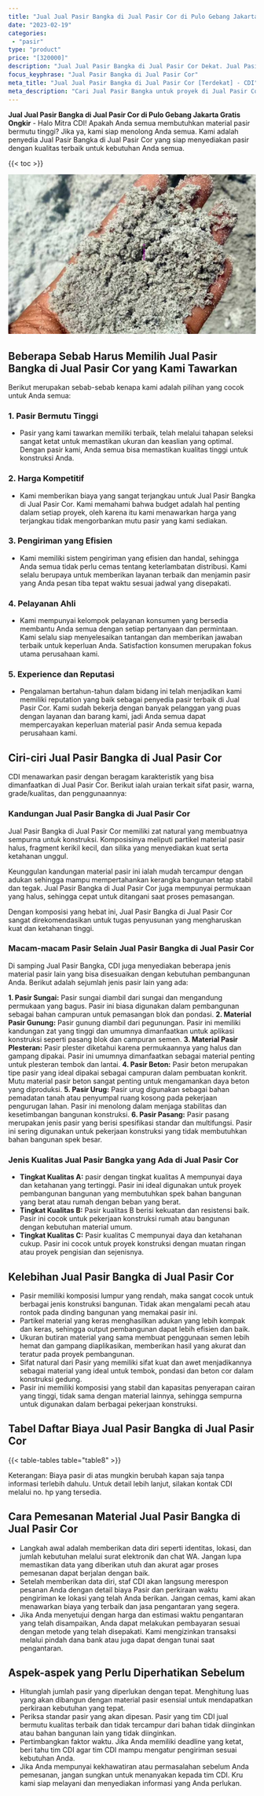 ```yaml
---
title: "Jual Jual Pasir Bangka di Jual Pasir Cor di Pulo Gebang Jakarta Gratis Ongkir"
date: "2023-02-19"
categories:
 - "pasir"
type: "product"
price: "[320000]"
description: "Jual Jual Pasir Bangka di Jual Pasir Cor Dekat. Jual Pasir Bangka ini sering digunakan dalam proyek konstruksi sebagai material adukan yang terpilih dan halus. Silakan hubungi kami untuk informasi lebih lanjut."
focus_keyphrase: "Jual Pasir Bangka di Jual Pasir Cor"
meta_title: "Jual Jual Pasir Bangka di Jual Pasir Cor [Terdekat] - CDI"
meta_description: "Cari Jual Pasir Bangka untuk proyek di Jual Pasir Cor? Kami menyediakan Jual Pasir Bangka berkualitas untuk material adukan. Segera dapatkan penawaran terbaik."
---
```


**Jual Jual Pasir Bangka di Jual Pasir Cor di Pulo Gebang Jakarta Gratis Ongkir** - Halo Mitra CDI! Apakah Anda semua membutuhkan material pasir bermutu tinggi? Jika ya, kami siap menolong Anda semua. Kami adalah penyedia Jual Pasir Bangka di Jual Pasir Cor yang siap menyediakan pasir dengan kualitas terbaik untuk kebutuhan Anda semua.

{{< toc >}}

![Jual Jual Pasir Bangka di Jual Pasir Cor di Pulo Gebang Jakarta Gratis Ongkir](/images/pasir/pasir-bangunan-19.jpg)

## Beberapa Sebab Harus Memilih Jual Pasir Bangka di Jual Pasir Cor yang Kami Tawarkan

Berikut merupakan sebab-sebab kenapa kami adalah pilihan yang cocok untuk Anda semua:

### 1. Pasir Bermutu Tinggi

*   Pasir yang kami tawarkan memiliki terbaik, telah melalui tahapan seleksi sangat ketat untuk memastikan ukuran dan keaslian yang optimal. Dengan pasir kami, Anda semua bisa memastikan kualitas tinggi untuk konstruksi Anda.

### 2. Harga Kompetitif

*   Kami memberikan biaya yang sangat terjangkau untuk Jual Pasir Bangka di Jual Pasir Cor. Kami memahami bahwa budget adalah hal penting dalam setiap proyek, oleh karena itu kami menawarkan harga yang terjangkau tidak mengorbankan mutu pasir yang kami sediakan.

### 3. Pengiriman yang Efisien

*   Kami memiliki sistem pengiriman yang efisien dan handal, sehingga Anda semua tidak perlu cemas tentang keterlambatan distribusi. Kami selalu berupaya untuk memberikan layanan terbaik dan menjamin pasir yang Anda pesan tiba tepat waktu sesuai jadwal yang disepakati.

### 4. Pelayanan Ahli

*   Kami mempunyai kelompok pelayanan konsumen yang bersedia membantu Anda semua dengan setiap pertanyaan dan permintaan. Kami selalu siap menyelesaikan tantangan dan memberikan jawaban terbaik untuk keperluan Anda. Satisfaction konsumen merupakan fokus utama perusahaan kami.

### 5. Experience dan Reputasi

*   Pengalaman bertahun-tahun dalam bidang ini telah menjadikan kami memiliki reputation yang baik sebagai penyedia pasir terbaik di Jual Pasir Cor. Kami sudah bekerja dengan banyak pelanggan yang puas dengan layanan dan barang kami, jadi Anda semua dapat mempercayakan keperluan material pasir Anda semua kepada perusahaan kami.

## Ciri-ciri Jual Pasir Bangka di Jual Pasir Cor

CDI menawarkan pasir dengan beragam karakteristik yang bisa dimanfaatkan di Jual Pasir Cor. Berikut ialah uraian terkait sifat pasir, warna, grade/kualitas, dan penggunaannya:

### Kandungan Jual Pasir Bangka di Jual Pasir Cor

Jual Pasir Bangka di Jual Pasir Cor memiliki zat natural yang membuatnya sempurna untuk konstruksi. Komposisinya meliputi partikel material pasir halus, fragment kerikil kecil, dan silika yang menyediakan kuat serta ketahanan unggul.

Keunggulan kandungan material pasir ini ialah mudah tercampur dengan adukan sehingga mampu mempertahankan kerangka bangunan tetap stabil dan tegak. Jual Pasir Bangka di Jual Pasir Cor juga mempunyai permukaan yang halus, sehingga cepat untuk ditangani saat proses pemasangan.

Dengan komposisi yang hebat ini, Jual Pasir Bangka di Jual Pasir Cor sangat direkomendasikan untuk tugas penyusunan yang mengharuskan kuat dan ketahanan tinggi.

### Macam-macam Pasir Selain Jual Pasir Bangka di Jual Pasir Cor

Di samping Jual Pasir Bangka, CDI juga menyediakan beberapa jenis material pasir lain yang bisa disesuaikan dengan kebutuhan pembangunan Anda. Berikut adalah sejumlah jenis pasir lain yang ada:

**1\. Pasir Sungai:** Pasir sungai diambil dari sungai dan mengandung permukaan yang bagus. Pasir ini biasa digunakan dalam pembangunan sebagai bahan campuran untuk pemasangan blok dan pondasi.
**2\. Material Pasir Gunung:** Pasir gunung diambil dari pegunungan. Pasir ini memiliki kandungan zat yang tinggi dan umumnya dimanfaatkan untuk aplikasi konstruksi seperti pasang blok dan campuran semen.
**3\. Material Pasir Plesteran:** Pasir plester diketahui karena permukaannya yang halus dan gampang dipakai. Pasir ini umumnya dimanfaatkan sebagai material penting untuk plesteran tembok dan lantai.
**4\. Pasir Beton:** Pasir beton merupakan tipe pasir yang ideal dipakai sebagai campuran dalam pembuatan konkrit. Mutu material pasir beton sangat penting untuk mengamankan daya beton yang diproduksi.
**5\. Pasir Urug:** Pasir urug digunakan sebagai bahan pemadatan tanah atau penyumpal ruang kosong pada pekerjaan pengurugan lahan. Pasir ini menolong dalam menjaga stabilitas dan kesetimbangan bangunan konstruksi.
**6\. Pasir Pasang:** Pasir pasang merupakan jenis pasir yang berisi spesifikasi standar dan multifungsi. Pasir ini sering digunakan untuk pekerjaan konstruksi yang tidak membutuhkan bahan bangunan spek besar.

### Jenis Kualitas Jual Pasir Bangka yang Ada di Jual Pasir Cor

*   **Tingkat Kualitas A:** pasir dengan tingkat kualitas A mempunyai daya dan ketahanan yang tertinggi. Pasir ini ideal digunakan untuk proyek pembangunan bangunan yang membutuhkan spek bahan bangunan yang berat atau rumah dengan beban yang berat.
*   **Tingkat Kualitas B:** Pasir kualitas B berisi kekuatan dan resistensi baik. Pasir ini cocok untuk pekerjaan konstruksi rumah atau bangunan dengan kebutuhan material umum.
*   **Tingkat Kualitas C:** Pasir kualitas C mempunyai daya dan ketahanan cukup. Pasir ini cocok untuk proyek konstruksi dengan muatan ringan atau proyek pengisian dan sejenisnya.

## Kelebihan Jual Pasir Bangka di Jual Pasir Cor

*   Pasir memiliki komposisi lumpur yang rendah, maka sangat cocok untuk berbagai jenis konstruksi bangunan. Tidak akan mengalami pecah atau rontok pada dinding bangunan yang memakai pasir ini.
*   Partikel material yang keras menghasilkan adukan yang lebih kompak dan keras, sehingga output pembangunan dapat lebih efisien dan baik.
*   Ukuran butiran material yang sama membuat penggunaan semen lebih hemat dan gampang diaplikasikan, memberikan hasil yang akurat dan teratur pada proyek pembangunan.
*   Sifat natural dari Pasir yang memiliki sifat kuat dan awet menjadikannya sebagai material yang ideal untuk tembok, pondasi dan beton cor dalam konstruksi gedung.
*   Pasir ini memiliki komposisi yang stabil dan kapasitas penyerapan cairan yang tinggi, tidak sama dengan material lainnya, sehingga sempurna untuk digunakan dalam berbagai pekerjaan konstruksi.

## Tabel Daftar Biaya Jual Pasir Bangka di Jual Pasir Cor

{{< table-tables table="table8" >}}

Keterangan: Biaya pasir di atas mungkin berubah kapan saja tanpa informasi terlebih dahulu. Untuk detail lebih lanjut, silakan kontak CDI melalui no. hp yang tersedia.

## Cara Pemesanan Material Jual Pasir Bangka di Jual Pasir Cor

*   Langkah awal adalah memberikan data diri seperti identitas, lokasi, dan jumlah kebutuhan melalui surat elektronik dan chat WA. Jangan lupa memastikan data yang diberikan utuh dan akurat agar proses pemesanan dapat berjalan dengan baik.
*   Setelah memberikan data diri, staf CDI akan langsung merespon pesanan Anda dengan detail biaya Pasir dan perkiraan waktu pengiriman ke lokasi yang telah Anda berikan. Jangan cemas, kami akan menawarkan biaya yang terbaik dan jasa pengantaran yang segera.
*   Jika Anda menyetujui dengan harga dan estimasi waktu pengantaran yang telah disampaikan, Anda dapat melakukan pembayaran sesuai dengan metode yang telah disepakati. Kami mengizinkan transaksi melalui pindah dana bank atau juga dapat dengan tunai saat pengantaran.

## Aspek-aspek yang Perlu Diperhatikan Sebelum

*   Hitunglah jumlah pasir yang diperlukan dengan tepat. Menghitung luas yang akan dibangun dengan material pasir esensial untuk mendapatkan perkiraan kebutuhan yang tepat.
*   Periksa standar pasir yang akan dipesan. Pasir yang tim CDI jual bermutu kualitas terbaik dan tidak tercampur dari bahan tidak diinginkan atau bahan bangunan lain yang tidak diinginkan.
*   Pertimbangkan faktor waktu. Jika Anda memiliki deadline yang ketat, beri tahu tim CDI agar tim CDI mampu mengatur pengiriman sesuai kebutuhan Anda.
*   Jika Anda mempunyai kekhawatiran atau permasalahan sebelum Anda pemesanan, jangan sungkan untuk menanyakan kepada tim CDI. Kru kami siap melayani dan menyediakan informasi yang Anda perlukan.